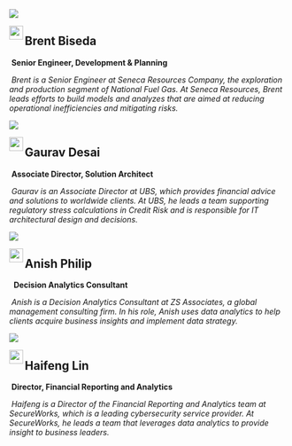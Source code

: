 <div class="columnDiv">

<img src="brent_biseda.jpg" class="face"/>  

<a href="https://www.linkedin.com/in/brentbiseda/" target="_blank"><img src="linkedin.png" width="25" align="left"/></a> 

## **Brent Biseda** 

&nbsp;**Senior Engineer, Development & Planning** 

&nbsp;*Brent is a Senior Engineer at Seneca Resources Company, the exploration and production segment of National Fuel Gas. At Seneca Resources, Brent leads efforts to build models and analyzes that are aimed at reducing operational inefficiencies and mitigating risks.*
</div>

<div class="columnDiv">

<img src="gaurav_desai.jpg" class="face"/>  

<a href="https://www.linkedin.com/in/gauravkdesai/" target="_blank"> <img src="linkedin.png" width="25" align="left"/></a> 

## **Gaurav Desai** 

&nbsp;**Associate Director, Solution Architect**
 
&nbsp;*Gaurav is an Associate Director at UBS, which provides financial advice and solutions to worldwide clients. At UBS, he leads a team supporting regulatory stress calculations in Credit Risk and is responsible for IT architectural design and decisions.*
</div>

<div class="columnDiv">

<img src="anish_philip.jpg" class="face"/>  

<a href="https://www.linkedin.com/in/anish1philip/" target="_blank"> <img src="linkedin.png" width="25" align="left"/></a> 

## **Anish Philip** 

&nbsp; **Decision Analytics Consultant** 

&nbsp;*Anish is a Decision Analytics Consultant at ZS Associates, a global management consulting firm. In his role, Anish uses data analytics to help clients acquire business insights and implement data strategy.*
</div>

<div class="columnDiv">

<img src="haifeng_lin.jpg" class="face"/>  

<a href="https://www.linkedin.com/in/haifeng-lin/" target="_blank"> <img src="linkedin.png" width="25" align="left"/></a> 

## **Haifeng Lin** 

&nbsp;**Director, Financial Reporting and Analytics**

&nbsp;*Haifeng is a Director of the Financial Reporting and Analytics team at SecureWorks, which is a leading cybersecurity service provider. At SecureWorks, he leads a team that leverages data analytics to provide insight to business leaders.*
</div>